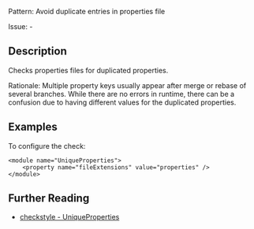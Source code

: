 Pattern: Avoid duplicate entries in properties file

Issue: -

## Description

Checks properties files for duplicated properties. 

Rationale: Multiple property keys usually appear after merge or rebase of several branches. While there are no errors in runtime, there can be a confusion due to having different values for the duplicated properties. 

## Examples

To configure the check: 
    
    
    <module name="UniqueProperties">
        <property name="fileExtensions" value="properties" />
    </module>

## Further Reading

* [checkstyle - UniqueProperties](http://checkstyle.sourceforge.net/config_misc.html#UniqueProperties)